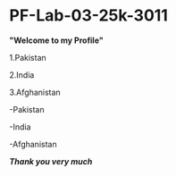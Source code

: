 # PF-Lab-03-25k-3011
**"Welcome to my Profile"**

1.Pakistan

2.India

3.Afghanistan


-Pakistan

-India

-Afghanistan

***Thank you very much***

